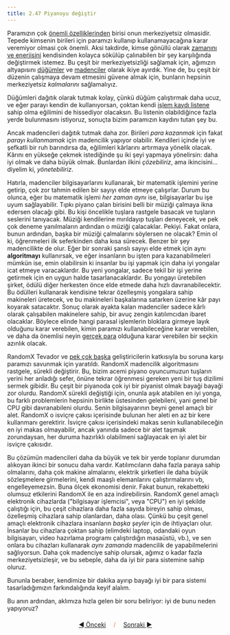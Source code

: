 ```yaml
---
title: 2.47 Piyanoyu değiştir
---
```


Paramızın çok [önemli özelliklerinden](2.03_good_money.md) birisi onun
merkeziyetsiz olmasidir.  Tepede kimsenin birileri için paramızı
kullanıp kullanamayacağına karar veremiyor olmasi çok önemli.  Aksi
takdirde, kimse gönüllü olarak [zamanını ve
enerjisini](2.02_money_is_a_battery.md) kendisinden kolayca sökülüp
çalınabilen bir şey karşılığında değiştirmek istemez.  Bu çeşit bir
merkeziyetsizliği sağlamak için, ağımızın altyapısını
[düğümler](2.25_nodes.md) ve [madenciler](2.09_miners.md) olarak ikiye
ayırdık.  Yine de, bu çeşit bir düzenin çalışmaya devam etmesini
güvene almak için, bunların hepsinin merkeziyetsiz *kalmalarını*
sağlamalıyız.

Düğümleri dağıtık olarak tutmak kolay, çünkü düğüm çalıştırmak daha
ucuz, ve eğer parayı kendin de kullanıyorsan, çoktan kendi [işlem
kaydı listene](2.10_money_ledger.md) sahip olma eğilimini de
hissediyor olacaksın.  Bu listenin olabildiğince fazla yerde
bulunmasını istiyoruz, sonuçta bizim paramızın kaydını tutan şey bu.

Ancak madencileri dağıtık tutmak daha zor.  Birileri *para kazanmak*
için fakat *parayı kullanmamak* için madencilik yapıyor olabilir.
Kendileri içinde iyi ve şefkatli bir ruh barındırsa da, eğilimleri
kârlarını artırmaya yönelik olacak.  Kârını en yükseğe çekmek
istediğinde şu iki şeyi yapmaya yönelirsin: daha iyi olmak ve daha
büyük olmak.  Bunlardan ilkini *çözebiliriz*, ama
ikincisini... diyelim ki, *yönetebiliriz*.

Hatırla, madenciler bilgisayarlarını kullanarak, bir matematik
işlemini yerine getirip, çok zor tahmin edilen bir sayıyı elde etmeye
çalışırlar.  Durum bu olunca, eğer bu matematik işlemi *her zaman
aynı* ise, bilgisayarlar bu işe uyum sağlayabilir.  Tıpkı piyano çalan
birisini belli bir müziği çalmaya ikna edersen olacağı gibi.  Bu kişi
öncelikle tuşlara rastgele basacak ve tuşların seslerini tanıyacak.
Müziği kendilerine mırıldayıp tuşları deneyecek, ve pek çok deneme
yanılmaların ardından o müziği çalacaklar.  Pekiyi.  Fakat onlara,
bunun ardından, başka bir müziği çalmalarını söylersen ne olacak?
Emin ol ki, öğrenmeleri ilk seferkinden daha kısa sürecek.  Benzer bir
şey madencilikte de olur.  Eğer bir sonraki şanslı sayıyı elde etmek
için aynı **algoritmayı** kullanırsak, ve eğer insanların bu işten
para kazanabilmeleri mümkün ise, emin olabilirsin ki insanlar bu işi
yapmak için daha iyi yongalar icat etmeye varacaklardır.  Bu yeni
yongalar, sadece tekil bir işi yerine getirmek için en uygun halde
tasarlanacaklardır.  Bu yongayı üretebilen şirket, ödülü diğer
herkesten önce elde etmede daha hızlı davranabilecektir.  Bu ödülleri
kullanarak kendisine tekrar özelleşmiş yongalara sahip makineleri
üretecek, ve bu makineleri başkalarına satarken üzerine kâr payı
koyarak satacaktır.  Sonuç olarak ayakta kalan madenciler sadece kârlı
olarak çalışabilen makinelere sahip, bir avuç zengin katılımcıdan
ibaret olacaklar.  Böylece elinde hangi parasal işlemlerin bloklara
girmeye layık olduğunu karar verebilen, kimin paramızı
kullanabileceğine karar verebilen, ve daha da önemlisi neyin [gerçek
para](2.46_fork.md) olduğuna karar verebilen bir seçkin azınlık
olacak.

RandomX Tevador ve [pek çok
başka](https://github.com/tevador/RandomX/graphs/contributors)
geliştiricilerin katkısıyla bu soruna karşı paramızı savunmak için
yaratıldı.  RandomX madencilik algoritmasını rastgele, sürekli
değiştirir.  Bu, bizim acemi piyano oyuncumuzun tuşların yerini her
anladığı sefer, önüne tekrar öğrenmesi gereken yeni bir tuş dizilimi
sermek gibidir.  Bu çeşit bir piyanoda çok iyi bir piyanist olmak
bayaği bayaği zor olurdu.  RandomX sürekli değiştiği için, onunla aşık
atabilen en iyi yonga, bu farklı problemlerin hepsinin birlikte
üstesinden gelebileni, yani genel bir CPU gibi davranabileni olurdu.
Senin bilgisayarının beyni genel amaçlı bir alet.  RandomX o isviçre
çakısı içerisinde bulunan her aleti en az bir kere kullanmanı
gerektirir.  İsviçre çakısı içerisindeki makas senin kullanabileceğin
en iyi makas olmayabilir, ancak yanında sadece bir alet taşımak
zorundaysan, her duruma hazırlıklı olabilmeni sağlayacak en iyi alet
bir isviçre çakısıdır.

Bu çözümün madencileri daha da büyük ve tek bir yerde toplanır
durumdan alıkoyan ikinci bir sonucu daha vardır.  Katılımcıların daha
fazla paraya sahip olmalarını, daha çok makine almalarını, elektrik
şirketleri ile daha büyük sözleşmelere girmelerini, kendi maaşlı
elemanlarını çalıştırmalarını vb, engelleyemezsin.  Buna ölçek
ekonomisi denir.  Fakat bunun, rekabetteki olumsuz etkilerini RandomX
ile en aza indirebilirsin.  RandomX genel amaçlı elektronik cihazlarda
("bilgisayar işlemcisi", veya "CPU") en iyi şekilde çalıştığı için, bu
çeşit cihazlara daha fazla sayıda bireyin sahip olması, özelleşmiş
cihazlara sahip olanlardan, daha olası.  Çünkü bu çeşit genel amaçlı
elektronik cihazlara insanların *başka şeyler* için de ihtiyaçları
olur.  İnsanlar bu cihazlara çoktan sahip (elimdeki laptop, odandaki
oyun bilgisayarı, video hazırlama programı çalıştırdığın masaüstü,
vb.), ve sen onlara bu cihazları kullanarak *aynı zamanda* madencilik
de yapabilmelerini sağlıyorsun.  Daha çok madenciye sahip olursak,
ağımız o kadar fazla merkeziyetsizleşir, ve bu sebeple, daha da iyi
bir para sistemine sahip oluruz.

Bununla beraber, kendimize bir dakika ayırıp bayağı iyi bir para
sistemi tasarladığımızın farkındalığında keyif alalım.

Bu anın ardından, aklımıza hızla gelen bir soru beliriyor: iyi de bunu
neden yapıyoruz?



<p align='center' style='margin-top: 1.5em;'><span style='margin-right: 1em;'><a href="./2.46_fork.md">◄ Önceki</a></span> <span style='color: #ff774d;'>/</span> <span style='margin-left: 1em;'><a href="./index.md">Sonraki ►</a></span></p>
